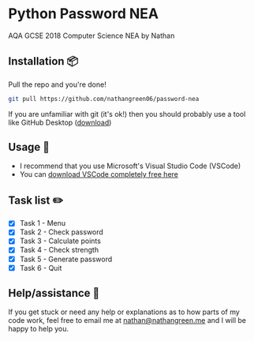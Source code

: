 # Python Password NEA
AQA GCSE 2018 Computer Science NEA by Nathan

## Installation :package:

Pull the repo and you're done!

```bash
git pull https://github.com/nathangreen06/password-nea
```
If you are unfamiliar with git (it's ok!) then you should probably use a tool like GitHub Desktop ([download](https://desktop.github.com/))

## Usage :rocket:

- I recommend that you use Microsoft's Visual Studio Code (VSCode)
- You can [download VSCode completely free here](https://code.visualstudio.com/)

## Task list :pencil2:

- [x] Task 1 - Menu
- [x] Task 2 - Check password
- [x] Task 3 - Calculate points
- [x] Task 4 - Check strength
- [x] Task 5 - Generate password
- [x] Task 6 - Quit

## Help/assistance :speech_balloon:

If you get stuck or need any help or explanations as to how parts of my code work, feel free to email me at [nathan@nathangreen.me](mailto:nathan@nathangreen.me?subject=GCSE%202018%20Password%20NEA&body=Hey%20there%2C%0D%0A%0D%0A) and I will be happy to help you.
